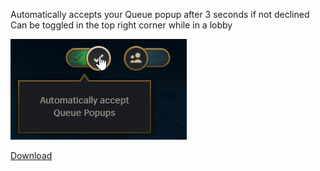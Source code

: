 Automatically accepts your Queue popup after 3 seconds if not declined
Can be toggled in the top right corner while in a lobby

<img src="https://github.com/MashToolZ/PenguPlugins/blob/main/previews/AutoAccept.png?raw=true">

[Download](<https://github.com/MashToolZ/PenguPlugins/releases/latest/download/AutoAccept.zip>)